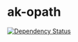 ak-opath
========
[![Dependency Status](https://david-dm.org/avetisk/ak-opath.png)](https://david-dm.org/avetisk/ak-opath)
